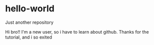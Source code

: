 # hello-world
Just another repository

Hi bro!!
I'm a new user, so i have to learn about github.
Thanks for the tutorial, and i so exited
